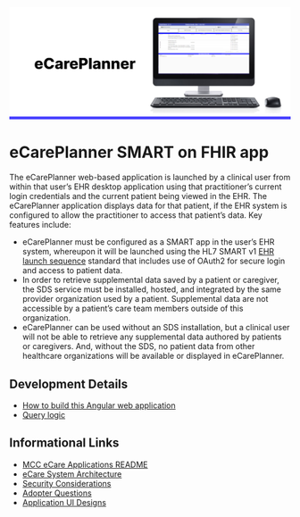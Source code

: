 ![alt text](https://github.com/chronic-care/mcc-project/blob/main/documentation/eCarePlanner.png?raw=true)


# eCarePlanner SMART on FHIR app

The eCarePlanner web-based application is launched by a clinical user from within that user’s EHR desktop application using that practitioner’s current login credentials and the current patient being viewed in the EHR. The eCarePlanner application displays data for that patient, if the EHR system is configured to allow the practitioner to access that patient’s data. Key features include:
- eCarePlanner must be configured as a SMART app in the user’s EHR system, whereupon it will be launched using the HL7 SMART v1 [EHR launch sequence](https://hl7.org/fhir/smart-app-launch/1.0.0/#ehr-launch-sequence) standard that includes use of OAuth2 for secure login and access to patient data.
- In order to retrieve supplemental data saved by a patient or caregiver, the SDS service must be installed, hosted, and integrated by the same provider organization used by a patient. Supplemental data are not accessible by a patient’s care team members outside of this organization.
- eCarePlanner can be used without an SDS installation, but a clinical user will not be able to retrieve any supplemental data authored by patients or caregivers. And, without the SDS, no patient data from other healthcare organizations will be available or displayed in eCarePlanner.

## Development Details
- [How to build this Angular web application](documentation/developer-build.md)
- [Query logic](documentation/query-logic.md)

## Informational Links
- [MCC eCare Applications README](https://github.com/chronic-care/mcc-project/blob/main/README.md)
- [eCare System Architecture](https://github.com/chronic-care/mcc-project/blob/main/documentation/ecare-architecture.md)
- [Security Considerations](https://github.com/chronic-care/mcc-project/blob/main/documentation/security-considerations.md)
- [Adopter Questions](https://github.com/chronic-care/mcc-project/blob/main/documentation/adopter-questions.md)
- [Application UI Designs](https://github.com/chronic-care/mcc-project/tree/main/ui-designs)
